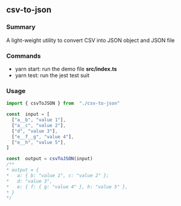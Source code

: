 ## csv-to-json
### Summary
A light-weight utility to convert CSV into JSON object and JSON file

### Commands
* yarn start: run the demo file **src/index.ts**
* yarn test: run the jest test suit
### Usage
```ts
import { csvToJSON } from  "./csv-to-json"

const  input = [
  ["a__b", "value 1"],
  ["a__c", "value 2"],
  ["d", "value 3"],
  ["e__f__g", "value 4"],
  ["e__h", "value 5"],
]

const  output = csvToJSON(input)
/**
* output = {
*   a: { b: "value 1", c: "value 2" };
*   d: "value 3",
*   e: { f: { g: "value 4" }, h: "value 5" },
* }
*/
```